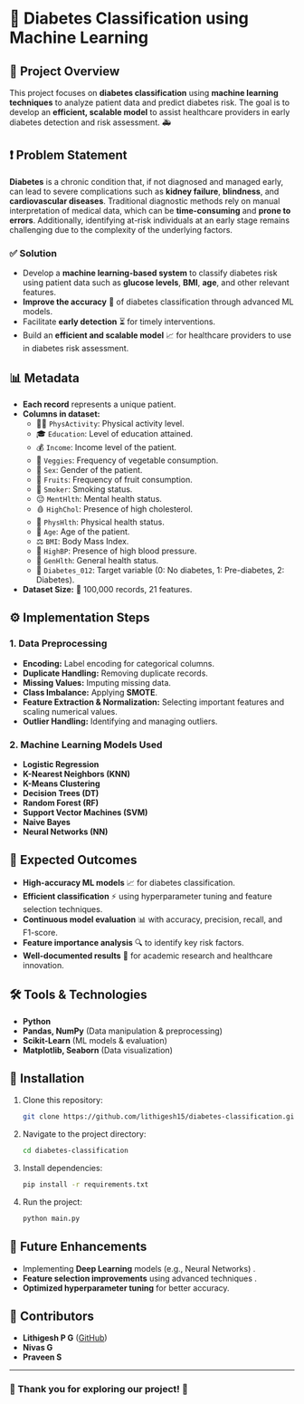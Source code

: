 # 🏥 Diabetes Classification using Machine Learning

## 📌 Project Overview
This project focuses on **diabetes classification** using **machine learning techniques**  to analyze patient data and predict diabetes risk. The goal is to develop an **efficient, scalable model** to assist healthcare providers in early diabetes detection and risk assessment. 🚑

## ❗ Problem Statement
**Diabetes** is a chronic condition that, if not diagnosed and managed early, can lead to severe complications such as **kidney failure**, **blindness**, and **cardiovascular diseases**. Traditional diagnostic methods rely on manual interpretation of medical data, which can be **time-consuming** and **prone to errors**. Additionally, identifying at-risk individuals at an early stage remains challenging due to the complexity of the underlying factors.

### ✅ **Solution**
- Develop a **machine learning-based system** to classify diabetes risk using patient data such as **glucose levels**, **BMI**, **age**, and other relevant features.
- **Improve the accuracy** 🎯 of diabetes classification through advanced ML models.
- Facilitate **early detection** ⏳ for timely interventions.
- Build an **efficient and scalable model** 📈 for healthcare providers to use in diabetes risk assessment.

## 📊 Metadata
- **Each record** represents a unique patient.
- **Columns in dataset:**
  - 🏃‍♂️ `PhysActivity`: Physical activity level.
  - 🎓 `Education`: Level of education attained.
  - 💰 `Income`: Income level of the patient.
  - 🥦 `Veggies`: Frequency of vegetable consumption.
  - 🚻 `Sex`: Gender of the patient.
  - 🍎 `Fruits`: Frequency of fruit consumption.
  - 🚬 `Smoker`: Smoking status.
  - 😔 `MentHlth`: Mental health status.
  - 🩸 `HighChol`: Presence of high cholesterol.
  - 🤕 `PhysHlth`: Physical health status.
  - 🎂 `Age`: Age of the patient.
  - ⚖️ `BMI`: Body Mass Index.
  - 💓 `HighBP`: Presence of high blood pressure.
  - 🏥 `GenHlth`: General health status.
  - 🔢 `Diabetes_012`: Target variable (0: No diabetes, 1: Pre-diabetes, 2: Diabetes).
- **Dataset Size:** 📂 100,000 records, 21 features.

## ⚙️ Implementation Steps
### **1. Data Preprocessing**
- **Encoding:** Label encoding for categorical columns.
- **Duplicate Handling:** Removing duplicate records.
- **Missing Values:** Imputing missing data.
- **Class Imbalance:** Applying **SMOTE**.
- **Feature Extraction & Normalization:** Selecting important features and scaling numerical values.
- **Outlier Handling:** Identifying and managing outliers.

### **2. Machine Learning Models Used**
- **Logistic Regression**
- **K-Nearest Neighbors (KNN)**
- **K-Means Clustering**
- **Decision Trees (DT)**
- **Random Forest (RF)**
- **Support Vector Machines (SVM)**
- **Naive Bayes**
- **Neural Networks (NN)**

## 🎯 Expected Outcomes
- **High-accuracy ML models** 📈 for diabetes classification.
- **Efficient classification** ⚡ using hyperparameter tuning and feature selection techniques.
- **Continuous model evaluation** 📊 with accuracy, precision, recall, and F1-score.
- **Feature importance analysis** 🔍 to identify key risk factors.
- **Well-documented results** 📄 for academic research and healthcare innovation.

## 🛠️ Tools & Technologies
- **Python**
- **Pandas, NumPy** (Data manipulation & preprocessing)
- **Scikit-Learn** (ML models & evaluation)
- **Matplotlib, Seaborn** (Data visualization)

## 🚀 Installation
1. Clone this repository:
   ```bash
   git clone https://github.com/lithigesh15/diabetes-classification.git
   ```
2. Navigate to the project directory:
   ```bash
   cd diabetes-classification
   ```
3. Install dependencies:
   ```bash
   pip install -r requirements.txt
   ```
4. Run the project:
   ```bash
   python main.py
   ```

## 🔮 Future Enhancements
- Implementing **Deep Learning** models (e.g., Neural Networks) .
- **Feature selection improvements** using advanced techniques .
- **Optimized hyperparameter tuning** for better accuracy.

## 👥 Contributors
- **Lithigesh P G** ([GitHub](https://github.com/lithigesh15)) 
- **Nivas G**
- **Praveen S**

---

### 🙌 Thank you for exploring our project! 🚀
